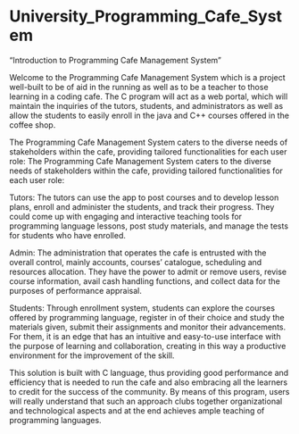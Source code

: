 # University_Programming_Cafe_System
“Introduction to Programming Cafe Management System”


Welcome to the Programming Cafe Management System which is a project well-built to be of aid in the running as well as to be a teacher to those learning in a coding cafe. The C program will act as a web portal, which will maintain the inquiries of the tutors, students, and administrators as well as allow the students to easily enroll in the java and C++ courses offered in the coffee shop.


The Programming Cafe Management System caters to the diverse needs of stakeholders within the cafe, providing tailored functionalities for each user role: The Programming Cafe Management System caters to the diverse needs of stakeholders within the cafe, providing tailored functionalities for each user role:


Tutors: The tutors can use the app to post courses and to develop lesson plans, enroll and administer the students, and track their progress. They could come up with engaging and interactive teaching tools for programming language lessons, post study materials, and manage the tests for students who have enrolled.

Admin: The administration that operates the cafe is entrusted with the overall control, mainly accounts, courses’ catalogue, scheduling and resources allocation. They have the power to admit or remove users, revise course information, avail cash handling functions, and collect data for the purposes of performance appraisal.

Students: Through enrollment system, students can explore the courses offered by programming language, register in of their choice and study the materials given, submit their assignments and monitor their advancements. For them, it is an edge that has an intuitive and easy-to-use interface with the purpose of learning and collaboration, creating in this way a productive environment for the improvement of the skill.

This solution is built with C language, thus providing good performance and efficiency that is needed to run the cafe and also embracing all the learners to credit for the success of the community. By means of this program, users will really understand that such an approach clubs together organizational and technological aspects and at the end achieves ample teaching of programming languages.
